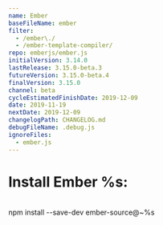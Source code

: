 ```yaml
---
name: Ember
baseFileName: ember
filter:
  - /ember\./
  - /ember-template-compiler/
repo: emberjs/ember.js
initialVersion: 3.14.0
lastRelease: 3.15.0-beta.3
futureVersion: 3.15.0-beta.4
finalVersion: 3.15.0
channel: beta
cycleEstimatedFinishDate: 2019-12-09
date: 2019-11-19
nextDate: 2019-12-09
changelogPath: CHANGELOG.md
debugFileName: .debug.js
ignoreFiles:
  - ember.js
---
```

# Install Ember %s:
<br>
npm install --save-dev ember-source@~%s
